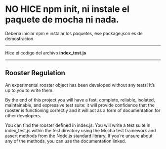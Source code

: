 # NO HICE npm init, ni instale el paquete de mocha ni nada. 
Deberia iniciar npm e instalar los paquetes, ese package.json es de demostracion.

---

Hice el codigo del archivo **index_test.js**

---

## Rooster Regulation
An experimental rooster object has been developed without any tests! It’s up to you to write them.

By the end of this project you will have a fast, complete, reliable, isolated, maintainable, and expressive test suite: it will provide confidence that the rooster is functioning correctly and it will act as a form of documentation for other developers.

You can find the rooster defined in index.js. You will write a test suite in index_test.js within the test directory using the Mocha test framework and assert methods from the Node.js standard library. If you’re unsure about any of the methods, you can use the documentation linked.